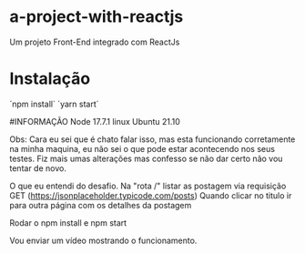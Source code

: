 # a-project-with-reactjs
Um projeto Front-End integrado com ReactJs

# Instalação
´npm install´
´yarn start´

#INFORMAÇÃO
Node 17.7.1
linux Ubuntu 21.10

Obs:  Cara eu sei que é chato falar isso, mas esta funcionando corretamente na minha maquina, eu não sei o que pode estar acontecendo nos seus testes.
Fiz mais umas alterações mas confesso se não dar certo não vou tentar de novo.

O que eu entendi do desafio.
Na "rota /" listar as postagem via requisição GET (https://jsonplaceholder.typicode.com/posts)
Quando clicar no titulo ir para outra página com os detalhes da postagem

Rodar o npm install e npm start

Vou enviar um vídeo mostrando o funcionamento.

